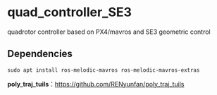 # quad_controller_SE3

quadrotor controller based on PX4/mavros and SE3 geometric control

## Dependencies

```
sudo apt install ros-melodic-mavros ros-melodic-mavros-extras
```

**poly_traj_tuils**：https://github.com/RENyunfan/poly_traj_tuils
